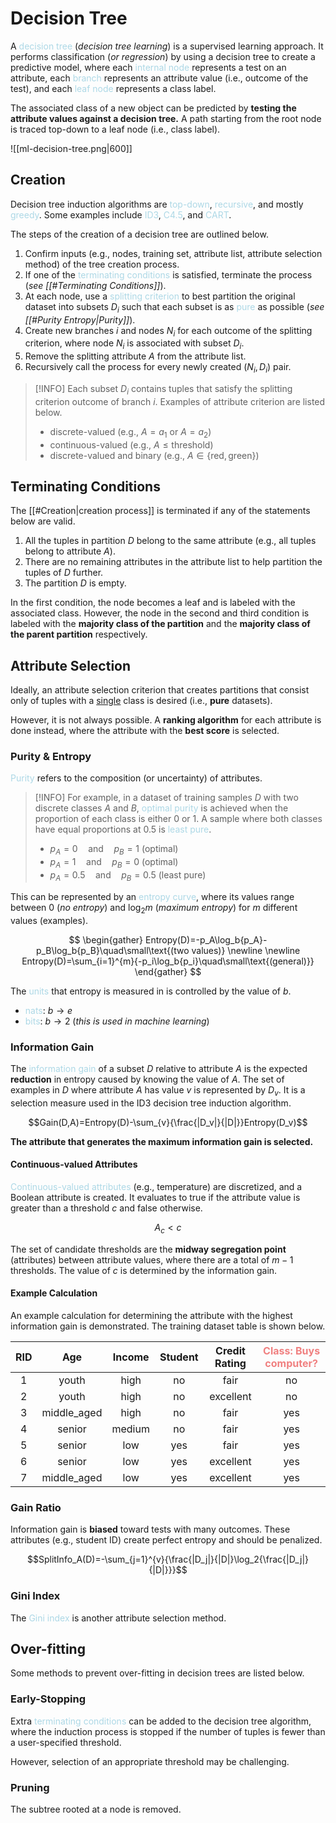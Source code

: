 # Decision Tree
A <span style = "color:lightblue">decision tree</span> (*decision tree learning*) is a supervised learning approach. It performs classification (*or regression*) by using a decision tree to create a predictive model, where each <span style = "color:lightblue">internal node</span> represents a test on an attribute, each <span style = "color:lightblue">branch</span> represents an attribute value (i.e., outcome of the test), and each <span style = "color:lightblue">leaf node</span> represents a class label.

The associated class of a new object can be predicted by **testing the attribute values against a decision tree.** A path starting from the root node is traced top-down to a leaf node (i.e., class label).

![[ml-decision-tree.png|600]]

## Creation
Decision tree induction algorithms are <span style = "color:lightblue">top-down</span>, <span style = "color:lightblue">recursive</span>, and mostly <span style = "color:lightblue">greedy</span>. Some examples include <span style = "color:lightblue">ID3</span>, <span style = "color:lightblue">C4.5</span>, and <span style = "color:lightblue">CART</span>.

The steps of the creation of a decision tree are outlined below.
1. Confirm inputs (e.g., nodes, training set, attribute list, attribute selection method) of the tree creation process.
2. If one of the <span style = "color:lightblue">terminating conditions</span> is satisfied, terminate the process (*see [[#Terminating Conditions]]*).
3. At each node, use a <span style = "color:lightblue">splitting criterion</span> to best partition the original dataset into subsets $D_i$ such that each subset is as <span style = "color:lightblue">pure</span> as possible (*see [[#Purity Entropy|Purity]]*).
4. Create new branches $i$ and nodes $N_i$ for each outcome of the splitting criterion, where node $N_i$ is associated with subset $D_i$.
5. Remove the splitting attribute $A$ from the attribute list.
6. Recursively call the process for every newly created $(N_i,D_i)$ pair.

> [!INFO]
> Each subset $D_i$ contains tuples that satisfy the splitting criterion outcome of branch $i$. Examples of attribute criterion are listed below.
> - discrete-valued (e.g., $A=a_1$ or $A=a_2$)
> - continuous-valued (e.g., $A\leq \text{threshold}$)
> - discrete-valued and binary (e.g., $A\in \{\text{red},\text{green}\}$)

## Terminating Conditions
The [[#Creation|creation process]] is terminated if any of the statements below are valid.
1. All the tuples in partition $D$ belong to the same attribute (e.g., all tuples belong to attribute $A$).
2. There are no remaining attributes in the attribute list to help partition the tuples of $D$ further.
3. The partition $D$ is empty.

In the first condition, the node becomes a leaf and is labeled with the associated class. However, the node in the second and third condition is labeled with the **majority class of the partition** and the **majority class of the parent partition** respectively.

## Attribute Selection
Ideally, an attribute selection criterion that creates partitions that consist only of tuples with a <u>single</u> class is desired (i.e., **pure** datasets).

However, it is not always possible. A **ranking algorithm** for each attribute is done instead, where the attribute with the **best score** is selected.

### Purity & Entropy
<span style = "color:lightblue">Purity</span> refers to the composition (or uncertainty) of attributes.

>[!INFO]
>For example, in a dataset of training samples $D$ with two discrete classes $A$ and $B$, <span style = "color:lightblue">optimal purity</span> is achieved when the proportion of each class is either $0$ or $1$. A sample where both classes have equal proportions at $0.5$ is <span style = "color:lightblue">least pure</span>.
> - $p_A=0\quad\text{and}\quad p_B=1$ (optimal)
> - $p_A=1\quad\text{and}\quad p_B=0$ (optimal)
> - $p_A=0.5\quad\text{and}\quad p_B=0.5$ (least pure)

This can be represented by an <span style = "color:lightblue">entropy curve</span>, where its values range between $0$ (*no entropy*) and $\log_2{m}$ (*maximum entropy*) for $m$ different values (examples).

$$
\begin{gather}
Entropy(D)=-p_A\log_b{p_A}-p_B\log_b{p_B}\quad\small\text{(two values)} \newline \newline
Entropy(D)=\sum_{i=1}^{m}{-p_i\log_b{p_i}\quad\small\text{(general)}}
\end{gather}
$$

The <span style = "color:lightblue">units</span> that entropy is measured in is controlled by the value of $b$.
- <span style = "color:lightblue">nats</span>: $b\rightarrow e$
- <span style = "color:lightblue">bits</span>: $b\rightarrow 2$ (*this is used in machine learning*)

### Information Gain
The <span style = "color:lightblue">information gain</span> of a subset $D$ relative to attribute $A$ is the expected **reduction** in entropy caused by knowing the value of $A$. The set of examples in $D$ where attribute $A$ has value $v$ is represented by $D_v$. It is a selection measure used in the ID3 decision tree induction algorithm.

$$Gain(D,A)=Entropy(D)-\sum_{v}{\frac{|D_v|}{|D|}}Entropy(D_v)$$

**The attribute that generates the maximum information gain is selected.**

#### Continuous-valued Attributes
<span style = "color:lightblue">Continuous-valued attributes</span> (e.g., temperature) are discretized, and a Boolean attribute is created. It evaluates to true if the attribute value is greater than a threshold $c$ and false otherwise.

$$A_c<c$$

The set of candidate thresholds are the **midway segregation point** (attributes) between attribute values, where there are a total of $m-1$ thresholds. The value of $c$ is determined by the information gain.

#### Example Calculation
An example calculation for determining the attribute with the highest information gain is demonstrated. The training dataset table is shown below.

| **RID** |   **Age**   | **Income** | **Student** | **Credit Rating** | <span style = "color:lightcoral"><b>Class: Buys computer?</b></span> |
|:-------:|:-----------:|:----------:|:-----------:|:-----------------:| :--------------------------------------------------------------------: |
|    1    |    youth    |    high    |     no      |       fair        | no                                                                   |
|    2    |    youth    |    high    |     no      |     excellent     | no                                                                   |
|    3    | middle_aged |    high    |     no      |       fair        | yes                                                                  |
|    4    |   senior    |   medium   |     no      |       fair        | yes                                                                  |
|    5    |   senior    |    low     |     yes     |       fair        | yes                                                                  |
|    6    |   senior    |    low     |     yes     |     excellent     | yes                                                                  |
|    7    | middle_aged |    low     |     yes     |     excellent     | yes                                                                     |



### Gain Ratio
Information gain is **biased** toward tests with many outcomes. These attributes (e.g., student ID) create perfect entropy and should be penalized.

$$SplitInfo_A(D)=-\sum_{j=1}^{v}{\frac{|D_j|}{|D|}\log_2{\frac{|D_j|}{|D|}}}$$

### Gini Index
The <span style = "color:lightblue">Gini index</span> is another attribute selection method.

## Over-fitting
Some methods to prevent over-fitting in decision trees are listed below.

### Early-Stopping
Extra <span style = "color:lightblue">terminating conditions</span> can be added to the decision tree algorithm, where the induction process is stopped if the number of tuples is fewer than a user-specified threshold.

However, selection of an appropriate threshold may be challenging.

### Pruning
The subtree rooted at a node is removed.